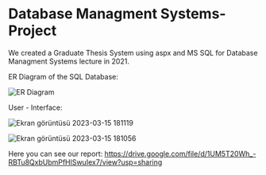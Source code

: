 # Database Managment Systems-Project

We created a Graduate Thesis System using aspx and MS SQL for Database Managment Systems lecture in 2021.

ER Diagram of the SQL Database:



![ER Diagram](https://user-images.githubusercontent.com/109238222/225352677-b00990cb-4345-4d7f-9c62-51f9d3236a32.png)

User - Interface:

![Ekran görüntüsü 2023-03-15 181119](https://user-images.githubusercontent.com/109238222/225353849-90d1f983-d0d5-418b-b3d9-a92c77ddc0b4.png)



![Ekran görüntüsü 2023-03-15 181056](https://user-images.githubusercontent.com/109238222/225353898-7f492d63-4244-4946-894f-9b75b57dbfe0.png)


Here you can see our report: https://drive.google.com/file/d/1UM5T20Wh_-RBTu8QxbUbmPfHlSwuIex7/view?usp=sharing
